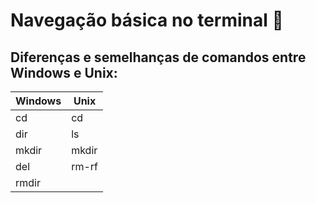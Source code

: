 # Navegação básica no terminal 🛶
## Diferenças e semelhanças de comandos entre Windows e Unix:

| Windows | Unix |
|---------|------|
| cd      | cd   |
| dir     | ls   |
| mkdir   | mkdir|
| del     | rm-rf|
| rmdir   |      |